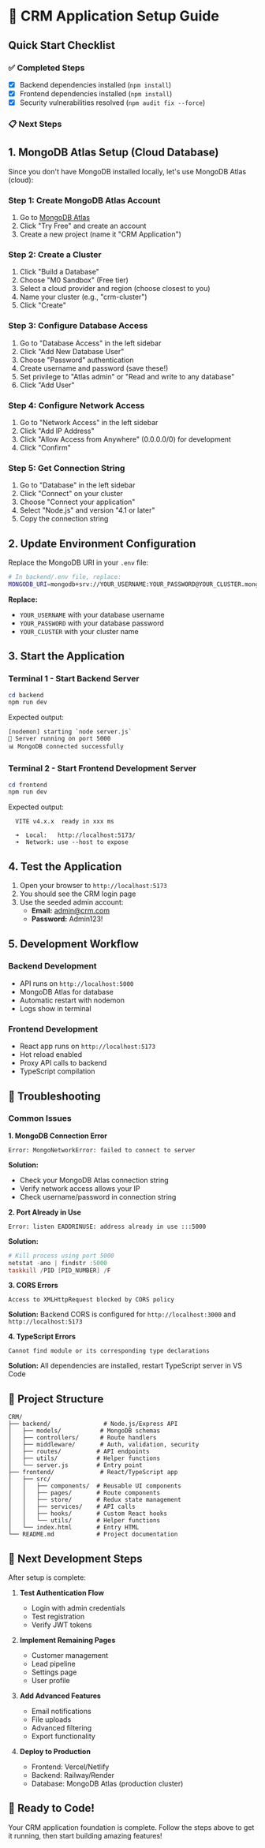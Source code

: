 # 🚀 CRM Application Setup Guide

## Quick Start Checklist

### ✅ Completed Steps
- [x] Backend dependencies installed (`npm install`)
- [x] Frontend dependencies installed (`npm install`)
- [x] Security vulnerabilities resolved (`npm audit fix --force`)

### 📋 Next Steps

## 1. MongoDB Atlas Setup (Cloud Database)

Since you don't have MongoDB installed locally, let's use MongoDB Atlas (cloud):

### Step 1: Create MongoDB Atlas Account
1. Go to [MongoDB Atlas](https://www.mongodb.com/cloud/atlas)
2. Click "Try Free" and create an account
3. Create a new project (name it "CRM Application")

### Step 2: Create a Cluster
1. Click "Build a Database"
2. Choose "M0 Sandbox" (Free tier)
3. Select a cloud provider and region (choose closest to you)
4. Name your cluster (e.g., "crm-cluster")
5. Click "Create"

### Step 3: Configure Database Access
1. Go to "Database Access" in the left sidebar
2. Click "Add New Database User"
3. Choose "Password" authentication
4. Create username and password (save these!)
5. Set privilege to "Atlas admin" or "Read and write to any database"
6. Click "Add User"

### Step 4: Configure Network Access
1. Go to "Network Access" in the left sidebar
2. Click "Add IP Address"
3. Click "Allow Access from Anywhere" (0.0.0.0/0) for development
4. Click "Confirm"

### Step 5: Get Connection String
1. Go to "Database" in the left sidebar
2. Click "Connect" on your cluster
3. Choose "Connect your application"
4. Select "Node.js" and version "4.1 or later"
5. Copy the connection string

## 2. Update Environment Configuration

Replace the MongoDB URI in your `.env` file:

```bash
# In backend/.env file, replace:
MONGODB_URI=mongodb+srv://YOUR_USERNAME:YOUR_PASSWORD@YOUR_CLUSTER.mongodb.net/crm_development?retryWrites=true&w=majority
```

**Replace:**
- `YOUR_USERNAME` with your database username
- `YOUR_PASSWORD` with your database password  
- `YOUR_CLUSTER` with your cluster name

## 3. Start the Application

### Terminal 1 - Start Backend Server
```powershell
cd backend
npm run dev
```

Expected output:
```
[nodemon] starting `node server.js`
🚀 Server running on port 5000
📊 MongoDB connected successfully
```

### Terminal 2 - Start Frontend Development Server
```powershell
cd frontend  
npm run dev
```

Expected output:
```
  VITE v4.x.x  ready in xxx ms

  ➜  Local:   http://localhost:5173/
  ➜  Network: use --host to expose
```

## 4. Test the Application

1. Open your browser to `http://localhost:5173`
2. You should see the CRM login page
3. Use the seeded admin account:
   - **Email:** admin@crm.com
   - **Password:** Admin123!

## 5. Development Workflow

### Backend Development
- API runs on `http://localhost:5000`
- MongoDB Atlas for database
- Automatic restart with nodemon
- Logs show in terminal

### Frontend Development  
- React app runs on `http://localhost:5173`
- Hot reload enabled
- Proxy API calls to backend
- TypeScript compilation

## 🔧 Troubleshooting

### Common Issues

**1. MongoDB Connection Error**
```
Error: MongoNetworkError: failed to connect to server
```
**Solution:** 
- Check your MongoDB Atlas connection string
- Verify network access allows your IP
- Check username/password in connection string

**2. Port Already in Use**
```
Error: listen EADDRINUSE: address already in use :::5000
```
**Solution:**
```powershell
# Kill process using port 5000
netstat -ano | findstr :5000
taskkill /PID [PID_NUMBER] /F
```

**3. CORS Errors**
```
Access to XMLHttpRequest blocked by CORS policy
```
**Solution:** Backend CORS is configured for `http://localhost:3000` and `http://localhost:5173`

**4. TypeScript Errors**
```
Cannot find module or its corresponding type declarations
```
**Solution:** All dependencies are installed, restart TypeScript server in VS Code

## 📁 Project Structure

```
CRM/
├── backend/               # Node.js/Express API
│   ├── models/           # MongoDB schemas
│   ├── controllers/      # Route handlers
│   ├── middleware/       # Auth, validation, security
│   ├── routes/          # API endpoints
│   ├── utils/           # Helper functions
│   └── server.js        # Entry point
├── frontend/             # React/TypeScript app
│   ├── src/
│   │   ├── components/  # Reusable UI components
│   │   ├── pages/       # Route components
│   │   ├── store/       # Redux state management
│   │   ├── services/    # API calls
│   │   ├── hooks/       # Custom React hooks
│   │   └── utils/       # Helper functions
│   └── index.html       # Entry HTML
└── README.md            # Project documentation
```

## 🎯 Next Development Steps

After setup is complete:

1. **Test Authentication Flow**
   - Login with admin credentials
   - Test registration
   - Verify JWT tokens

2. **Implement Remaining Pages**
   - Customer management
   - Lead pipeline
   - Settings page
   - User profile

3. **Add Advanced Features**
   - Email notifications
   - File uploads
   - Advanced filtering
   - Export functionality

4. **Deploy to Production**
   - Frontend: Vercel/Netlify
   - Backend: Railway/Render
   - Database: MongoDB Atlas (production cluster)

## 🚀 Ready to Code!

Your CRM application foundation is complete. Follow the steps above to get it running, then start building amazing features!

